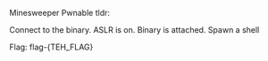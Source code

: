 Minesweeper Pwnable tldr:

Connect to the binary. ASLR is on. Binary is attached. Spawn a shell

Flag: flag-{TEH_FLAG}
